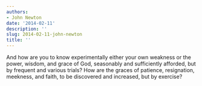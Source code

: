 ```yaml
---
authors:
- John Newton
date: '2014-02-11'
description: ''
slug: 2014-02-11-john-newton
title: ''
---
```

And how are you to know experimentally either your own weakness or the power, wisdom, and grace of God, seasonably and sufficiently afforded, but by frequent and various trials? How are the graces of patience, resignation, meekness, and faith, to be discovered and increased, but by exercise?



